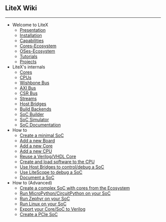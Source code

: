 ## LiteX Wiki
---
* Welcome to LiteX
  * [Presentation](Home)
  * [Installation](Installation)
  * [Capabilities](Capabilities)
  * [Cores-Ecosystem](Cores-Ecosystem)
  * [OSes-Ecosystem](OSes-Ecosystem)
  * [Tutorials](Tutorials)
  * [Projects](Projects)
* LiteX's internals
  * [Cores](Cores)
  * [CPUs](CPUs)
  * [Wishbone Bus](Wishbone-Bus)
  * [AXI Bus](AXI-Bus)
  * [CSR Bus](CSR-Bus)
  * [Streams](Streams)
  * [Host Bridges](Host-Bridges)
  * [Build Backends](Build-Backends)
  * [SoC Builder](SoC-builder)
  * [SoC Simulator](SoC-Simulator)
  * [SoC Documentation](SoC-Documentation)
* How to
  * [Create a minimal SoC](Create-A-minimal-SoC)
  * [Add a new Board](Add-A-New-Board)
  * [Add a new Core](Add-A-New-Core)
  * [Add a new CPU](Add-A-New-CPU)
  * [Reuse a Verilog/VHDL Core](Add-A-Verilog-VHDL-Core)
  * [Create and load software to the CPU](Create-And-Load-Software-To-The-CPU)
  * [Use Host Bridges to control/debug a SoC](Use-Host-Bridge-to-control-debug-a-SoC)
  * [Use LiteScope to debug a SoC](Use-LiteScope-To-Debug-A-SoC)
  * [Document a SoC](Document-a-SoC)
* How to (Advanced)
  * [Create a complex SoC with cores from the Ecosystem](Create-A-complex-SoC-With-Cores-From-The-Ecosystem)
  * [Run MicroPython/CircuitPython on your SoC](Run-MicroPython-CircuitPython-On-Your-SoC)
  * [Run Zephyr on your SoC](Run-Zephyr-On-Your-SoC)
  * [Run Linux on your SoC](Run-Linux-On-Your-SoC)
  * [Export your Core/SoC to Verilog](Export-Your-Core-SoC-To-Verilog)
  * [Create a PCIe SoC](Create-A-PCIe-SoC)